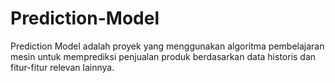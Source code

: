 # Prediction-Model
Prediction Model adalah proyek yang menggunakan algoritma pembelajaran mesin untuk memprediksi penjualan produk berdasarkan data historis dan fitur-fitur relevan lainnya.
